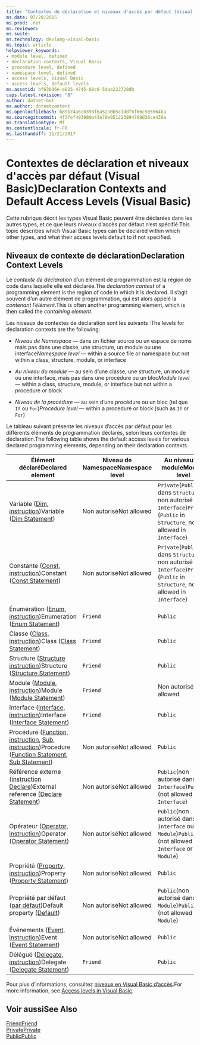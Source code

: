 ```yaml
---
title: "Contextes de déclaration et niveaux d'accès par défaut (Visual Basic)"
ms.date: 07/20/2015
ms.prod: .net
ms.reviewer: 
ms.suite: 
ms.technology: devlang-visual-basic
ms.topic: article
helpviewer_keywords:
- module level, defined
- declaration contexts, Visual Basic
- procedure level, defined
- namespace level, defined
- access levels, Visual Basic
- access levels, default levels
ms.assetid: bf63b96e-e825-4745-88c8-5dae222728db
caps.latest.revision: "8"
author: dotnet-bot
ms.author: dotnetcontent
ms.openlocfilehash: b89b74a6c0393f6a52a0b5c1ddf6f66c505564ba
ms.sourcegitcommit: 4f3fef493080a43e70e951223894768d36ce430a
ms.translationtype: MT
ms.contentlocale: fr-FR
ms.lasthandoff: 11/21/2017
---
```

# <a name="declaration-contexts-and-default-access-levels-visual-basic"></a><span data-ttu-id="8b299-102">Contextes de déclaration et niveaux d'accès par défaut (Visual Basic)</span><span class="sxs-lookup"><span data-stu-id="8b299-102">Declaration Contexts and Default Access Levels (Visual Basic)</span></span>
<span data-ttu-id="8b299-103">Cette rubrique décrit les types Visual Basic peuvent être déclarées dans les autres types, et ce que leurs niveaux d’accès par défaut n’est spécifié.</span><span class="sxs-lookup"><span data-stu-id="8b299-103">This topic describes which Visual Basic types can be declared within which other types, and what their access levels default to if not specified.</span></span>  
  
## <a name="declaration-context-levels"></a><span data-ttu-id="8b299-104">Niveaux de contexte de déclaration</span><span class="sxs-lookup"><span data-stu-id="8b299-104">Declaration Context Levels</span></span>  
 <span data-ttu-id="8b299-105">Le *contexte de déclaration* d’un élément de programmation est la région de code dans laquelle elle est déclarée.</span><span class="sxs-lookup"><span data-stu-id="8b299-105">The *declaration context* of a programming element is the region of code in which it is declared.</span></span> <span data-ttu-id="8b299-106">Il s’agit souvent d’un autre élément de programmation, qui est alors appelé la *contenant l’élément*.</span><span class="sxs-lookup"><span data-stu-id="8b299-106">This is often another programming element, which is then called the *containing element*.</span></span>  
  
 <span data-ttu-id="8b299-107">Les niveaux de contextes de déclaration sont les suivants :</span><span class="sxs-lookup"><span data-stu-id="8b299-107">The levels for declaration contexts are the following:</span></span>  
  
-   <span data-ttu-id="8b299-108">*Niveau de Namespace* — dans un fichier source ou un espace de noms mais pas dans une classe, une structure, un module ou une interface</span><span class="sxs-lookup"><span data-stu-id="8b299-108">*Namespace level* — within a source file or namespace but not within a class, structure, module, or interface</span></span>  
  
-   <span data-ttu-id="8b299-109">*Au niveau du module* — au sein d’une classe, une structure, un module ou une interface, mais pas dans une procédure ou un bloc</span><span class="sxs-lookup"><span data-stu-id="8b299-109">*Module level* — within a class, structure, module, or interface but not within a procedure or block</span></span>  
  
-   <span data-ttu-id="8b299-110">*Niveau de la procédure* — au sein d’une procédure ou un bloc (tel que `If` ou `For`)</span><span class="sxs-lookup"><span data-stu-id="8b299-110">*Procedure level* — within a procedure or block (such as `If` or `For`)</span></span>  
  
 <span data-ttu-id="8b299-111">Le tableau suivant présente les niveaux d’accès par défaut pour les différents éléments de programmation déclarés, selon leurs contextes de déclaration.</span><span class="sxs-lookup"><span data-stu-id="8b299-111">The following table shows the default access levels for various declared programming elements, depending on their declaration contexts.</span></span>  
  
|<span data-ttu-id="8b299-112">Élément déclaré</span><span class="sxs-lookup"><span data-stu-id="8b299-112">Declared element</span></span>|<span data-ttu-id="8b299-113">Niveau de Namespace</span><span class="sxs-lookup"><span data-stu-id="8b299-113">Namespace level</span></span>|<span data-ttu-id="8b299-114">Au niveau du module</span><span class="sxs-lookup"><span data-stu-id="8b299-114">Module level</span></span>|<span data-ttu-id="8b299-115">Niveau de la procédure</span><span class="sxs-lookup"><span data-stu-id="8b299-115">Procedure level</span></span>|  
|----------------------|---------------------|------------------|---------------------|  
|<span data-ttu-id="8b299-116">Variable ([Dim, instruction](../../../visual-basic/language-reference/statements/dim-statement.md))</span><span class="sxs-lookup"><span data-stu-id="8b299-116">Variable ([Dim Statement](../../../visual-basic/language-reference/statements/dim-statement.md))</span></span>|<span data-ttu-id="8b299-117">Non autorisé</span><span class="sxs-lookup"><span data-stu-id="8b299-117">Not allowed</span></span>|<span data-ttu-id="8b299-118">`Private`(`Public` dans `Structure`, non autorisé dans `Interface`)</span><span class="sxs-lookup"><span data-stu-id="8b299-118">`Private` (`Public` in `Structure`, not allowed in `Interface`)</span></span>|`Public`|  
|<span data-ttu-id="8b299-119">Constante ([Const, instruction](../../../visual-basic/language-reference/statements/const-statement.md))</span><span class="sxs-lookup"><span data-stu-id="8b299-119">Constant ([Const Statement](../../../visual-basic/language-reference/statements/const-statement.md))</span></span>|<span data-ttu-id="8b299-120">Non autorisé</span><span class="sxs-lookup"><span data-stu-id="8b299-120">Not allowed</span></span>|<span data-ttu-id="8b299-121">`Private`(`Public` dans `Structure`, non autorisé dans `Interface`)</span><span class="sxs-lookup"><span data-stu-id="8b299-121">`Private` (`Public` in `Structure`, not allowed in `Interface`)</span></span>|`Public`|  
|<span data-ttu-id="8b299-122">Énumération ([Enum, instruction](../../../visual-basic/language-reference/statements/enum-statement.md))</span><span class="sxs-lookup"><span data-stu-id="8b299-122">Enumeration ([Enum Statement](../../../visual-basic/language-reference/statements/enum-statement.md))</span></span>|`Friend`|`Public`|<span data-ttu-id="8b299-123">Non autorisé</span><span class="sxs-lookup"><span data-stu-id="8b299-123">Not allowed</span></span>|  
|<span data-ttu-id="8b299-124">Classe ([Class, instruction](../../../visual-basic/language-reference/statements/class-statement.md))</span><span class="sxs-lookup"><span data-stu-id="8b299-124">Class ([Class Statement](../../../visual-basic/language-reference/statements/class-statement.md))</span></span>|`Friend`|`Public`|<span data-ttu-id="8b299-125">Non autorisé</span><span class="sxs-lookup"><span data-stu-id="8b299-125">Not allowed</span></span>|  
|<span data-ttu-id="8b299-126">Structure ([Structure instruction](../../../visual-basic/language-reference/statements/structure-statement.md))</span><span class="sxs-lookup"><span data-stu-id="8b299-126">Structure ([Structure Statement](../../../visual-basic/language-reference/statements/structure-statement.md))</span></span>|`Friend`|`Public`|<span data-ttu-id="8b299-127">Non autorisé</span><span class="sxs-lookup"><span data-stu-id="8b299-127">Not allowed</span></span>|  
|<span data-ttu-id="8b299-128">Module ([Module, instruction](../../../visual-basic/language-reference/statements/module-statement.md))</span><span class="sxs-lookup"><span data-stu-id="8b299-128">Module ([Module Statement](../../../visual-basic/language-reference/statements/module-statement.md))</span></span>|`Friend`|<span data-ttu-id="8b299-129">Non autorisé</span><span class="sxs-lookup"><span data-stu-id="8b299-129">Not allowed</span></span>|<span data-ttu-id="8b299-130">Non autorisé</span><span class="sxs-lookup"><span data-stu-id="8b299-130">Not allowed</span></span>|  
|<span data-ttu-id="8b299-131">Interface ([Interface, instruction](../../../visual-basic/language-reference/statements/interface-statement.md))</span><span class="sxs-lookup"><span data-stu-id="8b299-131">Interface ([Interface Statement](../../../visual-basic/language-reference/statements/interface-statement.md))</span></span>|`Friend`|`Public`|<span data-ttu-id="8b299-132">Non autorisé</span><span class="sxs-lookup"><span data-stu-id="8b299-132">Not allowed</span></span>|  
|<span data-ttu-id="8b299-133">Procédure ([Function, instruction](../../../visual-basic/language-reference/statements/function-statement.md), [Sub, instruction](../../../visual-basic/language-reference/statements/sub-statement.md))</span><span class="sxs-lookup"><span data-stu-id="8b299-133">Procedure ([Function Statement](../../../visual-basic/language-reference/statements/function-statement.md), [Sub Statement](../../../visual-basic/language-reference/statements/sub-statement.md))</span></span>|<span data-ttu-id="8b299-134">Non autorisé</span><span class="sxs-lookup"><span data-stu-id="8b299-134">Not allowed</span></span>|`Public`|<span data-ttu-id="8b299-135">Non autorisé</span><span class="sxs-lookup"><span data-stu-id="8b299-135">Not allowed</span></span>|  
|<span data-ttu-id="8b299-136">Référence externe ([instruction Declare](../../../visual-basic/language-reference/statements/declare-statement.md))</span><span class="sxs-lookup"><span data-stu-id="8b299-136">External reference ([Declare Statement](../../../visual-basic/language-reference/statements/declare-statement.md))</span></span>|<span data-ttu-id="8b299-137">Non autorisé</span><span class="sxs-lookup"><span data-stu-id="8b299-137">Not allowed</span></span>|<span data-ttu-id="8b299-138">`Public`(non autorisé dans `Interface`)</span><span class="sxs-lookup"><span data-stu-id="8b299-138">`Public` (not allowed in `Interface`)</span></span>|<span data-ttu-id="8b299-139">Non autorisé</span><span class="sxs-lookup"><span data-stu-id="8b299-139">Not allowed</span></span>|  
|<span data-ttu-id="8b299-140">Opérateur ([Operator, instruction](../../../visual-basic/language-reference/statements/operator-statement.md))</span><span class="sxs-lookup"><span data-stu-id="8b299-140">Operator ([Operator Statement](../../../visual-basic/language-reference/statements/operator-statement.md))</span></span>|<span data-ttu-id="8b299-141">Non autorisé</span><span class="sxs-lookup"><span data-stu-id="8b299-141">Not allowed</span></span>|<span data-ttu-id="8b299-142">`Public`(non autorisé dans `Interface` ou `Module`)</span><span class="sxs-lookup"><span data-stu-id="8b299-142">`Public` (not allowed in `Interface` or `Module`)</span></span>|<span data-ttu-id="8b299-143">Non autorisé</span><span class="sxs-lookup"><span data-stu-id="8b299-143">Not allowed</span></span>|  
|<span data-ttu-id="8b299-144">Propriété ([Property, instruction](../../../visual-basic/language-reference/statements/property-statement.md))</span><span class="sxs-lookup"><span data-stu-id="8b299-144">Property ([Property Statement](../../../visual-basic/language-reference/statements/property-statement.md))</span></span>|<span data-ttu-id="8b299-145">Non autorisé</span><span class="sxs-lookup"><span data-stu-id="8b299-145">Not allowed</span></span>|`Public`|<span data-ttu-id="8b299-146">Non autorisé</span><span class="sxs-lookup"><span data-stu-id="8b299-146">Not allowed</span></span>|  
|<span data-ttu-id="8b299-147">Propriété par défaut ([par défaut](../../../visual-basic/language-reference/modifiers/default.md))</span><span class="sxs-lookup"><span data-stu-id="8b299-147">Default property ([Default](../../../visual-basic/language-reference/modifiers/default.md))</span></span>|<span data-ttu-id="8b299-148">Non autorisé</span><span class="sxs-lookup"><span data-stu-id="8b299-148">Not allowed</span></span>|<span data-ttu-id="8b299-149">`Public`(non autorisé dans `Module`)</span><span class="sxs-lookup"><span data-stu-id="8b299-149">`Public` (not allowed in `Module`)</span></span>|<span data-ttu-id="8b299-150">Non autorisé</span><span class="sxs-lookup"><span data-stu-id="8b299-150">Not allowed</span></span>|  
|<span data-ttu-id="8b299-151">Événements ([Event, instruction](../../../visual-basic/language-reference/statements/event-statement.md))</span><span class="sxs-lookup"><span data-stu-id="8b299-151">Event ([Event Statement](../../../visual-basic/language-reference/statements/event-statement.md))</span></span>|<span data-ttu-id="8b299-152">Non autorisé</span><span class="sxs-lookup"><span data-stu-id="8b299-152">Not allowed</span></span>|`Public`|<span data-ttu-id="8b299-153">Non autorisé</span><span class="sxs-lookup"><span data-stu-id="8b299-153">Not allowed</span></span>|  
|<span data-ttu-id="8b299-154">Délégué ([Delegate, instruction](../../../visual-basic/language-reference/statements/delegate-statement.md))</span><span class="sxs-lookup"><span data-stu-id="8b299-154">Delegate ([Delegate Statement](../../../visual-basic/language-reference/statements/delegate-statement.md))</span></span>|`Friend`|`Public`|<span data-ttu-id="8b299-155">Non autorisé</span><span class="sxs-lookup"><span data-stu-id="8b299-155">Not allowed</span></span>|  
  
 <span data-ttu-id="8b299-156">Pour plus d’informations, consultez [niveaux en Visual Basic d’accès](../../../visual-basic/programming-guide/language-features/declared-elements/access-levels.md).</span><span class="sxs-lookup"><span data-stu-id="8b299-156">For more information, see [Access levels in Visual Basic](../../../visual-basic/programming-guide/language-features/declared-elements/access-levels.md).</span></span>  
  
## <a name="see-also"></a><span data-ttu-id="8b299-157">Voir aussi</span><span class="sxs-lookup"><span data-stu-id="8b299-157">See Also</span></span>  
 [<span data-ttu-id="8b299-158">Friend</span><span class="sxs-lookup"><span data-stu-id="8b299-158">Friend</span></span>](../../../visual-basic/language-reference/modifiers/friend.md)  
 [<span data-ttu-id="8b299-159">Private</span><span class="sxs-lookup"><span data-stu-id="8b299-159">Private</span></span>](../../../visual-basic/language-reference/modifiers/private.md)  
 [<span data-ttu-id="8b299-160">Public</span><span class="sxs-lookup"><span data-stu-id="8b299-160">Public</span></span>](../../../visual-basic/language-reference/modifiers/public.md)
